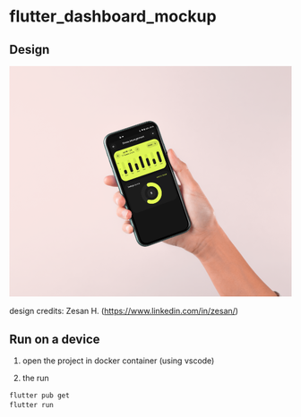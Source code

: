 # flutter_dashboard_mockup

## Design

![design](design.jpeg)

design credits: Zesan H. (https://www.linkedin.com/in/zesan/)

## Run on a device

1. open the project in docker container (using vscode)

2. the run

```sh
flutter pub get
flutter run
```